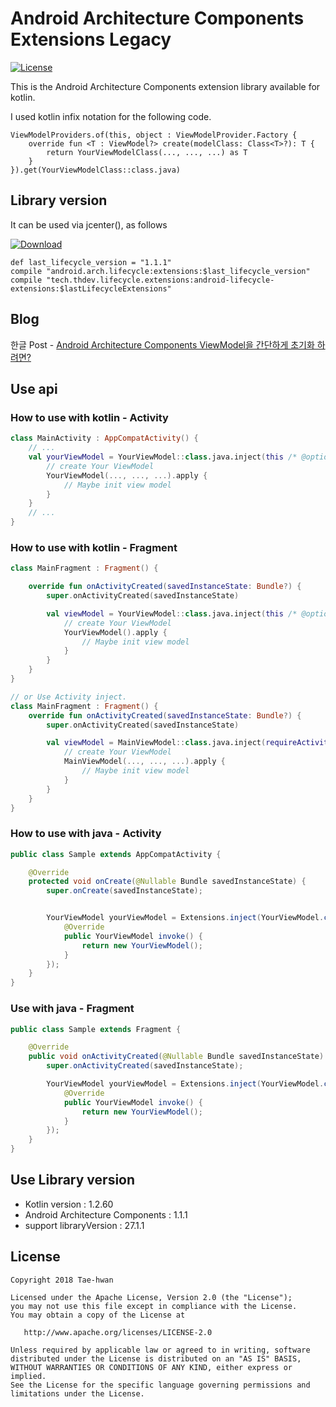 # Android Architecture Components Extensions Legacy
[![License](https://img.shields.io/hexpm/l/plug.svg)]()


This is the Android Architecture Components extension library available for kotlin.

I used kotlin infix notation for the following code.

```
ViewModelProviders.of(this, object : ViewModelProvider.Factory {
    override fun <T : ViewModel?> create(modelClass: Class<T>?): T {
        return YourViewModelClass(..., ..., ...) as T
    }
}).get(YourViewModelClass::class.java)
```


## Library version

It can be used via jcenter(), as follows

[ ![Download](https://api.bintray.com/packages/taehwandev/thdev.tech/lifecycle-extensions/images/download.svg?version=1.2.0) ](https://bintray.com/taehwandev/thdev.tech/lifecycle-extensions/1.2.0/link)

```
def last_lifecycle_version = "1.1.1"
compile "android.arch.lifecycle:extensions:$last_lifecycle_version"
compile "tech.thdev.lifecycle.extensions:android-lifecycle-extensions:$lastLifecycleExtensions"
```


## Blog

한글 Post - [Android Architecture Components ViewModel을 간단하게 초기화 하려면?](http://thdev.tech/androiddev/2017/07/25/Android-Architecture-Components-ViewModel-Inject.html)


## Use api

### How to use with kotlin - Activity

```kotlin
class MainActivity : AppCompatActivity() {
    // ...
    val yourViewModel = YourViewModel::class.java.inject(this /* @option , customKey = "custom key" */) {
        // create Your ViewModel
        YourViewModel(..., ..., ...).apply {
            // Maybe init view model
        }
    }
    // ...
}
```

### How to use with kotlin - Fragment

```kotlin
class MainFragment : Fragment() {

    override fun onActivityCreated(savedInstanceState: Bundle?) {
        super.onActivityCreated(savedInstanceState)

        val viewModel = YourViewModel::class.java.inject(this /* @option , customKey = "custom key" */) {
            // create Your ViewModel
            YourViewModel().apply {
                // Maybe init view model
            }
        }
    }
}

// or Use Activity inject.
class MainFragment : Fragment() {
    override fun onActivityCreated(savedInstanceState: Bundle?) {
        super.onActivityCreated(savedInstanceState)

        val viewModel = MainViewModel::class.java.inject(requireActivity() /* @option , customKey = "custom key" */) {
            // create Your ViewModel
            MainViewModel(..., ..., ...).apply {
                // Maybe init view model
            }
        }
    }
}
```

### How to use with java - Activity

```java
public class Sample extends AppCompatActivity {

    @Override
    protected void onCreate(@Nullable Bundle savedInstanceState) {
        super.onCreate(savedInstanceState);


        YourViewModel yourViewModel = Extensions.inject(YourViewModel.class, this /* @option , customKey = "custom key" */, new Function0<YourViewModel>() {
            @Override
            public YourViewModel invoke() {
                return new YourViewModel();
            }
        });
    }
}
```

### Use with java - Fragment

```java
public class Sample extends Fragment {

    @Override
    public void onActivityCreated(@Nullable Bundle savedInstanceState) {
        super.onActivityCreated(savedInstanceState);

        YourViewModel yourViewModel = Extensions.inject(YourViewModel.class, requireActivity() /* @option , customKey = "custom key" */, new Function0<YourViewModel>() {
            @Override
            public YourViewModel invoke() {
                return new YourViewModel();
            }
        });
    }
}
```


## Use Library version

- Kotlin version : 1.2.60
- Android Architecture Components : 1.1.1
- support libraryVersion : 27.1.1


## License

```
Copyright 2018 Tae-hwan

Licensed under the Apache License, Version 2.0 (the "License");
you may not use this file except in compliance with the License.
You may obtain a copy of the License at

   http://www.apache.org/licenses/LICENSE-2.0

Unless required by applicable law or agreed to in writing, software
distributed under the License is distributed on an "AS IS" BASIS,
WITHOUT WARRANTIES OR CONDITIONS OF ANY KIND, either express or implied.
See the License for the specific language governing permissions and
limitations under the License.
```
